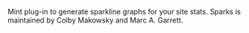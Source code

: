 Mint plug-in to generate sparkline graphs for your site stats. Sparks is maintained by Colby Makowsky and Marc A. Garrett.